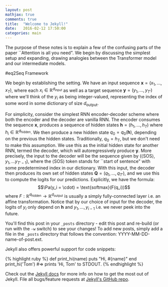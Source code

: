 ```yaml
---
layout: post
mathjax: true
comments: true
title:  "Welcome to Jekyll!"
date:   2016-02-12 17:50:00
categories: main
---
```



The purpose of these notes is to explain a few of the confusing parts of the paper ``Attention is all you need". We begin by discussing the simplest setup and expanding, drawing analogies between the Transformer model and our intermediate models.

#eq2Seq Framework

We begin by establishing the setting. We have an input sequence $\textbf{x} = (x_1,... ,x_T)$, where each $x_i \in \mathbb{R}^{d_{\text{input}}}$ as well as a target sequence $\textbf{y} = (y_1,..., y_{T'})$ where we'll think of the $y_i$ as being integer-valued, representing the index of some word in some dictionary of size $d_{\text{output}}$.

 For simplicity, consider the simplest RNN encoder-decoder scheme where both the encoder and the decoder are vanilla RNN. The encoder consumes the sequence $\textbf{x}$, produces a sequence of hidden states $\textbf{h} = (h_1, ... ,h_T)$ where $h_i \in \mathbb{R}^{d_{\text{hidden}}}$. We then produce a new hidden state $q_0 = q_0(\textbf{h})$, depending on the previous the hidden states. Traditionally, $q_0 = h_T$, but we don't need to make this assumption. We use this as the initial hidden state for another RNN, termed the decoder, which will autoregressively produce $\textbf{y}$. More precisely, the input to the decoder will be the sequence given by $(\langle \text{SOS} \rangle, y_1,... y_{T'-1})$, where the $\langle \text{SOS} \rangle$ token stands for ``start of sentence" with some predetermined index in our dictionary. With this input, the decoder then produces its own set of hidden states $\textbf{Q} = (q_1, ..., q_{T'})$, and we use this to compute the logits for our predictions. Explicitly, we have the formula: $$\Pa(y_i = \cdot) = \text{softmax}(F(q_i))$$ where $F : \mathbb{R}^{d_{\text{hidden}}} \rightarrow \mathbb{R}^{d_{\text{output}}}$ is usually a simply fully-connected layer i.e. an affine transformation. Notice that by our choice of input for the decoder, the logits of $y_i$ only depend on $\textbf{h}$ and $y_1, ... , y_{i-1}$ i.e. we never peek into the future.

You'll find this post in your `_posts` directory - edit this post and re-build (or run with the `-w` switch) to see your changes!
To add new posts, simply add a file in the `_posts` directory that follows the convention: YYYY-MM-DD-name-of-post.ext.

Jekyll also offers powerful support for code snippets:

{% highlight ruby %}
def print_hi(name)
  puts "Hi, #{name}"
end
print_hi('Tom')
#=> prints 'Hi, Tom' to STDOUT.
{% endhighlight %}

Check out the [Jekyll docs][jekyll] for more info on how to get the most out of Jekyll. File all bugs/feature requests at [Jekyll's GitHub repo][jekyll-gh].

[jekyll-gh]: https://github.com/mojombo/jekyll
[jekyll]:    http://jekyllrb.com
